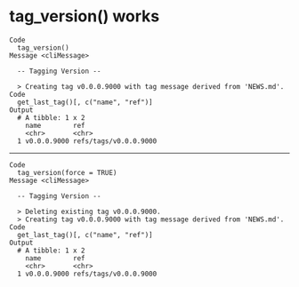# tag_version() works

    Code
      tag_version()
    Message <cliMessage>
      
      -- Tagging Version --
      
      > Creating tag v0.0.0.9000 with tag message derived from 'NEWS.md'.
    Code
      get_last_tag()[, c("name", "ref")]
    Output
      # A tibble: 1 x 2
        name        ref                  
        <chr>       <chr>                
      1 v0.0.0.9000 refs/tags/v0.0.0.9000

---

    Code
      tag_version(force = TRUE)
    Message <cliMessage>
      
      -- Tagging Version --
      
      > Deleting existing tag v0.0.0.9000.
      > Creating tag v0.0.0.9000 with tag message derived from 'NEWS.md'.
    Code
      get_last_tag()[, c("name", "ref")]
    Output
      # A tibble: 1 x 2
        name        ref                  
        <chr>       <chr>                
      1 v0.0.0.9000 refs/tags/v0.0.0.9000

